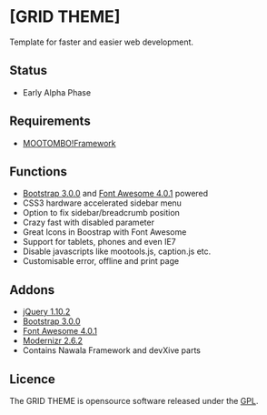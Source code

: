 # [GRID THEME]

Template for faster and easier web development.

## Status

* Early Alpha Phase

## Requirements

* [MOOTOMBO!Framework](http://devXive.com/)

## Functions

* [Bootstrap 3.0.0](http://getbootstrap.com/) and [Font Awesome 4.0.1](http://fontawesome.io/) powered
* CSS3 hardware accelerated sidebar menu
* Option to fix sidebar/breadcrumb position
* Crazy fast with disabled parameter
* Great Icons in Boostrap with Font Awesome
* Support for tablets, phones and even IE7
* Disable javascripts like mootools.js, caption.js etc.
* Customisable error, offline and print page

## Addons 

* [jQuery 1.10.2](http://jquery.com/)
* [Bootstrap 3.0.0](http://getbootstrap.com/)
* [Font Awesome 4.0.1](http://fontawesome.io/)
* [Modernizr 2.6.2](http://modernizr.com/)
* Contains Nawala Framework and devXive parts

## Licence

The GRID THEME is opensource software released under the [GPL](http://www.gnu.org/licenses/gpl-2.0.txt).
